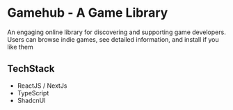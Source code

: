 # Gamehub - A Game Library

An engaging online library for discovering and supporting game developers. Users can browse indie games, see detailed information, and install if you like them

<h2>TechStack</h2>
    <ul>
    <li>ReactJS / NextJs</li>
    <li>TypeScript</li>
    <li>ShadcnUI</li>
    </ul>